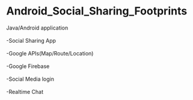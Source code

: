 # Android_Social_Sharing_Footprints<br />
Java/Android application<br /><br />
-Social Sharing App<br /><br />
-Google APIs(Map/Route/Location)<br /><br />
-Google Firebase<br /><br />
-Social Media login<br /><br />
-Realtime Chat<br /><br />
